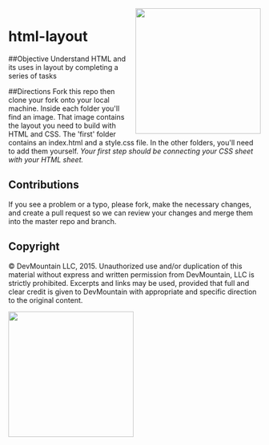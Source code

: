 <img src="https://devmounta.in/img/logowhiteblue.png" width="250" align="right">

html-layout
===========

##Objective
Understand HTML and its uses in layout by completing a series of tasks

##Directions
Fork this repo then clone your fork onto your local machine. Inside each folder you'll find an image. That image contains the layout you need to build with HTML and CSS. The 'first' folder contains an index.html and a style.css file. In the other folders, you'll need to add them yourself. *Your first step should be connecting your CSS sheet with your HTML sheet.*

## Contributions
If you see a problem or a typo, please fork, make the necessary changes, and create a pull request so we can review your changes and merge them into the master repo and branch.

## Copyright

© DevMountain LLC, 2015. Unauthorized use and/or duplication of this material without express and written permission from DevMountain, LLC is strictly prohibited. Excerpts and links may be used, provided that full and clear credit is given to DevMountain with appropriate and specific direction to the original content.

<img src="https://devmounta.in/img/logowhiteblue.png" width="250">
